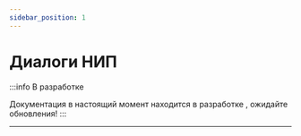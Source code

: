 ```yaml
---
sidebar_position: 1
---
```


# Диалоги НИП

:::info В разработке

Документация в настоящий момент находится в разработке , ожидайте обновления!
:::

---
